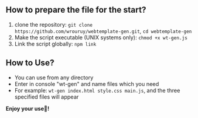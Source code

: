 ## How to prepare the file for the start?
1. clone the repository: ``` git clone https://github.com/wrouruy/webtemplate-gen.git ```, ``` cd webtemplate-gen ```
2. Make the script executable (UNIX systems only): ``` chmod +x wt-gen.js ```
3. Link the script globally: ``` npm link ```

## How to Use?
<ul>
  <li>You can use from any directory</li>
  <li>Enter in console "wt-gen" and name files which you need</li>
  <li>For example: <code>wt-gen index.html style.css main.js</code>, and the three specified files will appear</li>
</ul>
<b>Enjoy your use🌟!</b>
